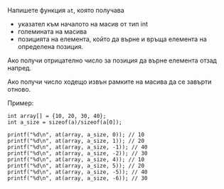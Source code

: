 Напишете функция `at`, която получава
- указател към началото на масив от тип int
- големината на масива
- позицията на елемента, който да върне
и връща елемента на определена позиция.

Ако получи отрицателно число за позиция да върне елемента отзад напред.

Ако получи число ходещо извън рамките на масива да се завърти отново.

Пример:

```
int array[] = {10, 20, 30, 40};
int a_size = sizeof(a)/sizeof(a[0]);

printf("%d\n", at(array, a_size, 0)); // 10
printf("%d\n", at(array, a_size, 1)); // 20
printf("%d\n", at(array, a_size, -1)); // 40
printf("%d\n", at(array, a_size, -2)); // 30
printf("%d\n", at(array, a_size, 4)); // 10
printf("%d\n", at(array, a_size, 5)); // 20
printf("%d\n", at(array, a_size, -5)); // 40
printf("%d\n", at(array, a_size, -6)); // 30
```
